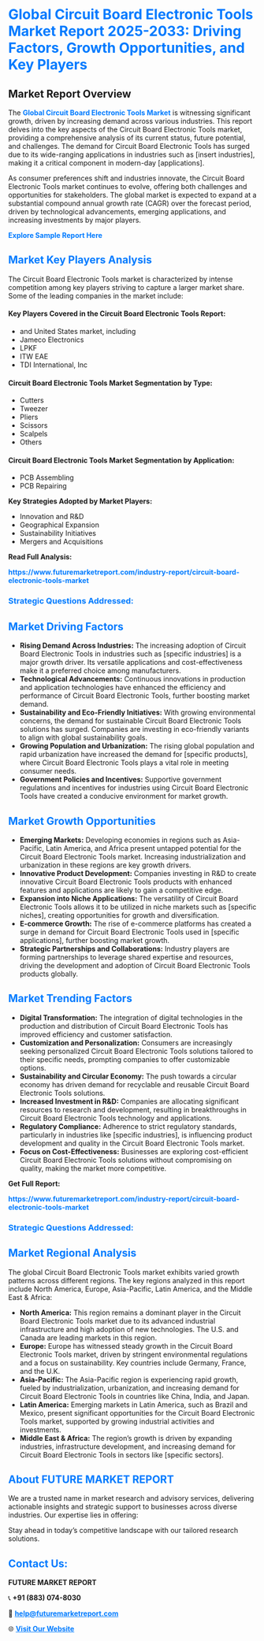 <h1 style="color: #007BFF;">Global Circuit Board Electronic Tools Market Report 2025-2033: Driving Factors, Growth Opportunities, and Key Players</h1>

<section id="overview">
<h2>Market Report Overview</h2>
<p>The <a href="https://www.futuremarketreport.com/industry-report/circuit-board-electronic-tools-market" style="color: #007BFF; text-decoration: none;"><strong>Global Circuit Board Electronic Tools Market</strong></a> is witnessing significant growth, driven by increasing demand across various industries. This report delves into the key aspects of the Circuit Board Electronic Tools market, providing a comprehensive analysis of its current status, future potential, and challenges. The demand for Circuit Board Electronic Tools has surged due to its wide-ranging applications in industries such as [insert industries], making it a critical component in modern-day [applications].</p>
<p>As consumer preferences shift and industries innovate, the Circuit Board Electronic Tools market continues to evolve, offering both challenges and opportunities for stakeholders. The global market is expected to expand at a substantial compound annual growth rate (CAGR) over the forecast period, driven by technological advancements, emerging applications, and increasing investments by major players.</p>
</section>

<section id="overview">
<p><a href="https://www.futuremarketreport.com/request-sample/reportId=106700" style="color: #007BFF; text-decoration: none;"><strong>Explore Sample Report Here</strong></a></p>
</section>

<section id="key-players">
<h2 style="color: #007BFF;">Market Key Players Analysis</h2>
<p>The Circuit Board Electronic Tools market is characterized by intense competition among key players striving to capture a larger market share. Some of the leading companies in the market include:</p>
<h4>Key Players Covered in the Circuit Board Electronic Tools Report:</h4>
<ul><li>and United States market, including</li><li>Jameco Electronics</li><li>LPKF</li><li>ITW EAE</li><li>TDI International, Inc</li></ul>
<h4>Circuit Board Electronic Tools Market Segmentation by Type:</h4>
<ul><li>Cutters</li><li>Tweezer</li><li>Pliers</li><li>Scissors</li><li>Scalpels</li><li>Others</li></ul>

<h4>Circuit Board Electronic Tools Market Segmentation by Application:</h4>
<ul><li>PCB Assembling</li><li>PCB Repairing</li></ul>
<p><strong>Key Strategies Adopted by Market Players:</strong></p>
<ul>
<li>Innovation and R&D</li>
<li>Geographical Expansion</li>
<li>Sustainability Initiatives</li>
<li>Mergers and Acquisitions</li>
</ul>
</section>

<section>
<p><strong>Read Full Analysis: </strong></p><a href="https://www.futuremarketreport.com/industry-report/circuit-board-electronic-tools-market" style="color: #007BFF; text-decoration: none;"><strong>https://www.futuremarketreport.com/industry-report/circuit-board-electronic-tools-market</strong></a>
<h3 style="color: #007BFF;">Strategic Questions Addressed:</h3>
</section>

<section id="driving-factors">
<h2 style="color: #007BFF;">Market Driving Factors</h2>
<ul>
<li><strong>Rising Demand Across Industries:</strong> The increasing adoption of Circuit Board Electronic Tools in industries such as [specific industries] is a major growth driver. Its versatile applications and cost-effectiveness make it a preferred choice among manufacturers.</li>
<li><strong>Technological Advancements:</strong> Continuous innovations in production and application technologies have enhanced the efficiency and performance of Circuit Board Electronic Tools, further boosting market demand.</li>
<li><strong>Sustainability and Eco-Friendly Initiatives:</strong> With growing environmental concerns, the demand for sustainable Circuit Board Electronic Tools solutions has surged. Companies are investing in eco-friendly variants to align with global sustainability goals.</li>
<li><strong>Growing Population and Urbanization:</strong> The rising global population and rapid urbanization have increased the demand for [specific products], where Circuit Board Electronic Tools plays a vital role in meeting consumer needs.</li>
<li><strong>Government Policies and Incentives:</strong> Supportive government regulations and incentives for industries using Circuit Board Electronic Tools have created a conducive environment for market growth.</li>
</ul>
</section>

<section id="growth-opportunities">
<h2 style="color: #007BFF;">Market Growth Opportunities</h2>
<ul>
<li><strong>Emerging Markets:</strong> Developing economies in regions such as Asia-Pacific, Latin America, and Africa present untapped potential for the Circuit Board Electronic Tools market. Increasing industrialization and urbanization in these regions are key growth drivers.</li>
<li><strong>Innovative Product Development:</strong> Companies investing in R&D to create innovative Circuit Board Electronic Tools products with enhanced features and applications are likely to gain a competitive edge.</li>
<li><strong>Expansion into Niche Applications:</strong> The versatility of Circuit Board Electronic Tools allows it to be utilized in niche markets such as [specific niches], creating opportunities for growth and diversification.</li>
<li><strong>E-commerce Growth:</strong> The rise of e-commerce platforms has created a surge in demand for Circuit Board Electronic Tools used in [specific applications], further boosting market growth.</li>
<li><strong>Strategic Partnerships and Collaborations:</strong> Industry players are forming partnerships to leverage shared expertise and resources, driving the development and adoption of Circuit Board Electronic Tools products globally.</li>
</ul>
</section>

<section id="trending-factors">
<h2 style="color: #007BFF;">Market Trending Factors</h2>
<ul>
<li><strong>Digital Transformation:</strong> The integration of digital technologies in the production and distribution of Circuit Board Electronic Tools has improved efficiency and customer satisfaction.</li>
<li><strong>Customization and Personalization:</strong> Consumers are increasingly seeking personalized Circuit Board Electronic Tools solutions tailored to their specific needs, prompting companies to offer customizable options.</li>
<li><strong>Sustainability and Circular Economy:</strong> The push towards a circular economy has driven demand for recyclable and reusable Circuit Board Electronic Tools solutions.</li>
<li><strong>Increased Investment in R&D:</strong> Companies are allocating significant resources to research and development, resulting in breakthroughs in Circuit Board Electronic Tools technology and applications.</li>
<li><strong>Regulatory Compliance:</strong> Adherence to strict regulatory standards, particularly in industries like [specific industries], is influencing product development and quality in the Circuit Board Electronic Tools market.</li>
<li><strong>Focus on Cost-Effectiveness:</strong> Businesses are exploring cost-efficient Circuit Board Electronic Tools solutions without compromising on quality, making the market more competitive.</li>
</ul>
</section>

<section>
<p><strong>Get Full Report: </strong></p><a href="https://www.futuremarketreport.com/industry-report/circuit-board-electronic-tools-market" style="color: #007BFF; text-decoration: none;"><strong>https://www.futuremarketreport.com/industry-report/circuit-board-electronic-tools-market</strong></a>
<h3 style="color: #007BFF;">Strategic Questions Addressed:</h3>
</section>


<section id="regional-analysis">
<h2 style="color: #007BFF;">Market Regional Analysis</h2>
<p>The global Circuit Board Electronic Tools market exhibits varied growth patterns across different regions. The key regions analyzed in this report include North America, Europe, Asia-Pacific, Latin America, and the Middle East & Africa:</p>
<ul>
<li><strong>North America:</strong> This region remains a dominant player in the Circuit Board Electronic Tools market due to its advanced industrial infrastructure and high adoption of new technologies. The U.S. and Canada are leading markets in this region.</li>
<li><strong>Europe:</strong> Europe has witnessed steady growth in the Circuit Board Electronic Tools market, driven by stringent environmental regulations and a focus on sustainability. Key countries include Germany, France, and the U.K.</li>
<li><strong>Asia-Pacific:</strong> The Asia-Pacific region is experiencing rapid growth, fueled by industrialization, urbanization, and increasing demand for Circuit Board Electronic Tools in countries like China, India, and Japan.</li>
<li><strong>Latin America:</strong> Emerging markets in Latin America, such as Brazil and Mexico, present significant opportunities for the Circuit Board Electronic Tools market, supported by growing industrial activities and investments.</li>
<li><strong>Middle East & Africa:</strong> The region’s growth is driven by expanding industries, infrastructure development, and increasing demand for Circuit Board Electronic Tools in sectors like [specific sectors].</li>
</ul>
</section>

<footer>
<h2 style="color: #007BFF;">About FUTURE MARKET REPORT</h2>
<p>We are a trusted name in market research and advisory services, delivering actionable insights and strategic support to businesses across diverse industries. Our expertise lies in offering:</p>

<p>Stay ahead in today’s competitive landscape with our tailored research solutions.</p>

<h2 style="color: #007BFF;">Contact Us:</h2>
<p><strong>FUTURE MARKET REPORT</strong></p>
<p>📞 <strong>+91 (883) 074-8030</strong></p>
<p>📧 <strong><a href="mailto:help@futuremarketreport.com" style="color: #007BFF;">help@futuremarketreport.com</a></strong></p>
<p>🌐 <strong><a href="https://www.futuremarketreport.com/" style="color: #007BFF;">Visit Our Website</a></strong></p>
</footer>
